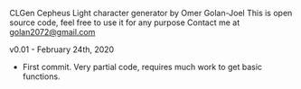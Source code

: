CLGen
Cepheus Light character generator by Omer Golan-Joel
This is open source code, feel free to use it for any purpose
Contact me at golan2072@gmail.com

v0.01 - February 24th, 2020
- First commit. Very partial code, requires much work to get basic functions.
